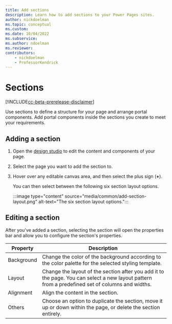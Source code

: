 ```yaml
---
title: Add sections
description: Learn how to add sections to your Power Pages sites.
author: nickdoelman
ms.topic: conceptual
ms.custom: 
ms.date: 10/04/2022
ms.subservice:
ms.author: ndoelman 
ms.reviewer: 
contributors:
    - nickdoelman
    - ProfessorKendrick
---
```


# Sections

[!INCLUDE[cc-beta-prerelease-disclaimer](../includes/cc-beta-prerelease-disclaimer.md)]

Use sections to define a structure for your page and arrange portal components. Add portal components inside the sections you create to meet your requirements.

## Adding a section

1. Open the [design studio](use-design-studio.md) to edit the content and components of your page.

1. Select the page you want to add the section to.

1. Hover over any editable canvas area, and then select the plus sign (**+**).

   You can then select between the following six section layout options.

    :::image type="content" source="media/common/add-section-layout.png" alt-text="The six section layout options.":::

## Editing a section

After you've added a section, selecting the section will open the properties bar and allow you to configure the section's properties.  

| Property | Description |
| ----------- | ----------- |
| Background | Change the color of the background according to the color palette for the selected styling template. |
| Layout | Change the layout of the section after you add it to the page. You can select a new layout pattern from a predefined set of columns and widths. |
| Alignment | Align the content in the section. |
| Others | Choose an option to duplicate the section, move it up or down within the page, or delete the section entirely. |

